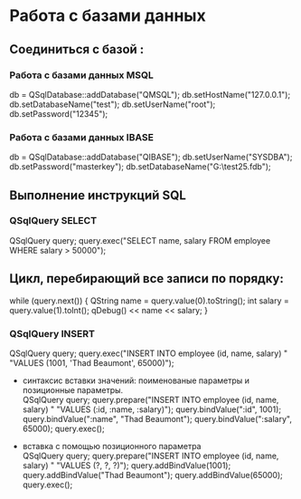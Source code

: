 # Работа с базами данных
## Соединиться с базой :    
### Работа с базами данных MSQL
   db = QSqlDatabase::addDatabase("QMSQL");
   db.setHostName("127.0.0.1");
   db.setDatabaseName("test");
   db.setUserName("root");
   db.setPassword("12345");

### Работа с базами данных IBASE
  db = QSqlDatabase::addDatabase("QIBASE");
  db.setUserName("SYSDBA");
  db.setPassword("masterkey");
  db.setDatabaseName("G:\\test25.fdb");

## Выполнение инструкций SQL
### QSqlQuery SELECT
QSqlQuery query;
query.exec("SELECT name, salary FROM employee WHERE salary > 50000");

## Цикл, перебирающий все записи по порядку:
 while (query.next()) {
     QString name = query.value(0).toString();
     int salary = query.value(1).toInt();
     qDebug() << name << salary;
   }
### QSqlQuery INSERT
QSqlQuery query;
query.exec("INSERT INTO employee (id, name, salary) "
"VALUES (1001, 'Thad Beaumont', 65000)");

- синтаксис вставки значений: поименованые параметры и позиционные параметры.    
QSqlQuery query;
query.prepare("INSERT INTO employee (id, name, salary) "
          "VALUES (:id, :name, :salary)");
query.bindValue(":id", 1001);
query.bindValue(":name", "Thad Beaumont");
query.bindValue(":salary", 65000);
query.exec();

- вставка с помощью позиционного параметра     
QSqlQuery query;
query.prepare("INSERT INTO employee (id, name, salary) "
          "VALUES (?, ?, ?)");
query.addBindValue(1001);
query.addBindValue("Thad Beaumont");
query.addBindValue(65000);
query.exec();